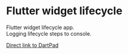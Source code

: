 # Flutter widget lifecycle

Flutter widget lifecycle app.   
Logging lifecycle steps to console.

[Direct link to DartPad](https://dartpad.dev/?id=b579c55af442bc280d1190dd6898ce6f)